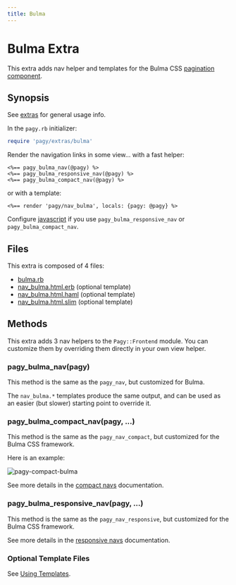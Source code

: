 ```yaml
---
title: Bulma
---
```

# Bulma Extra

This extra adds nav helper and templates for the Bulma CSS [pagination component](https://bulma.io/documentation/components/pagination).

## Synopsis

See [extras](../extras.md) for general usage info.

In the `pagy.rb` initializer:

```ruby
require 'pagy/extras/bulma'
```

Render the navigation links in some view...
with a fast helper:

```erb
<%== pagy_bulma_nav(@pagy) %>
<%== pagy_bulma_responsive_nav(@pagy) %>
<%== pagy_bulma_compact_nav(@pagy) %>
```

or with a template:

```erb
<%== render 'pagy/nav_bulma', locals: {pagy: @pagy} %>
```

Configure [javascript](../extras.md#javascript) if you use `pagy_bulma_responsive_nav` or `pagy_bulma_compact_nav`.

## Files

This extra is composed of 4 files:

- [bulma.rb](https://github.com/ddnexus/pagy/blob/master/lib/pagy/extras/bulma.rb)
- [nav_bulma.html.erb](https://github.com/ddnexus/pagy/blob/master/lib/templates/nav_bulma.html.erb) (optional template)
- [nav_bulma.html.haml](https://github.com/ddnexus/pagy/blob/master/lib/templates/nav_bulma.html.haml) (optional template)
- [nav_bulma.html.slim](https://github.com/ddnexus/pagy/blob/master/lib/templates/nav_bulma.html.slim)  (optional template)

## Methods

This extra adds 3 nav helpers to the `Pagy::Frontend` module. You can customize them by overriding them directly in your own view helper.

### pagy_bulma_nav(pagy)

This method is the same as the `pagy_nav`, but customized for Bulma.

The `nav_bulma.*` templates produce the same output, and can be used as an easier (but slower) starting point to override it.

### pagy_bulma_compact_nav(pagy, ...)

This method is the same as the `pagy_nav_compact`, but customized for the Bulma CSS framework.

Here is an example:

![pagy-compact-bulma](../assets/images/pagy-compact-bulma-g.png)

See more details in the [compact navs](navs.md#compact-navs) documentation.

### pagy_bulma_responsive_nav(pagy, ...)

This method is the same as the `pagy_nav_responsive`, but customized for the Bulma CSS framework.

See more details in the [responsive navs](navs.md#responsive-navs) documentation.

### Optional Template Files

See [Using Templates](../how-to.md#using-templates).
